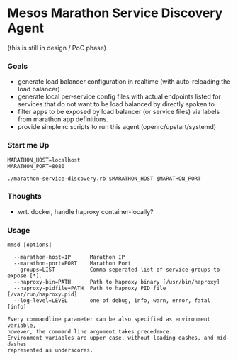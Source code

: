 # Mesos Marathon Service Discovery Agent

(this is still in design / PoC phase)

### Goals

- generate load balancer configuration in realtime (with auto-reloading the load
  balancer)
- generate local per-service config files with actual endpoints listed
  for services that do not want to be load balanced by directly spoken to
- filter apps to be exposed by load balancer (or service files) via labels
  from marathon app definitions.
- provide simple rc scripts to run this agent (openrc/upstart/systemd)

### Start me Up

```!sh
MARATHON_HOST=localhost
MARATHON_PORT=8080

./marathon-service-discovery.rb $MARATHON_HOST $MARATHON_PORT
```

### Thoughts

- wrt. docker, handle haproxy container-locally?

### Usage

```
mmsd [options]

  --marathon-host=IP      Marathon IP
  --marathon-port=PORT    Marathon Port
  --groups=LIST           Comma seperated list of service groups to expose [*].
  --haproxy-bin=PATH      Path to haproxy binary [/usr/bin/haproxy]
  --haproxy-pidfile=PATH  Path to haproxy PID file [/var/run/haproxy.pid]
  --log-level=LEVEL       one of debug, info, warn, error, fatal [info]

Every commandline parameter can be also specified as environment variable,
however, the command line argument takes precedence.
Environment variables are upper case, without leading dashes, and mid-dashes
represented as underscores.
```

